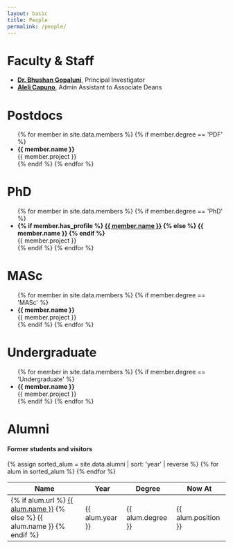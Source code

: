 ```yaml
---
layout: basic
title: People
permalink: /people/
---
```


# Faculty & Staff
- **[Dr. Bhushan Gopaluni](/about/)**, Principal Investigator
- **[Aleli Capuno](https://engineering.ubc.ca/staff/aleli-capuno)**, Admin Assistant to Associate Deans

# Postdocs

<ul>
	{% for member in site.data.members %}
	{% if member.degree == 'PDF' %}
	<li><b>{{ member.name }}</b><br>{{ member.project }}</li>
	{% endif %}
	{% endfor %} 
</ul>

# PhD

<ul>
	{% for member in site.data.members %}
	{% if member.degree == 'PhD' %}
	<li>
		<b>
		{% if member.has_profile %}
			<a href="{{ site.baseurl }}/profile/{{ member.name }}">{{ member.name }}</a>
		{% else %}
			{{ member.name }}
		{% endif %}
		</b>
		<br>{{ member.project }}
	</li>
	{% endif %}
	{% endfor %} 
</ul>

# MASc

<ul>
	{% for member in site.data.members %}
	{% if member.degree == 'MASc' %}
	<li><b>{{ member.name }}</b><br>{{ member.project }}</li>
	{% endif %}
	{% endfor %} 
</ul>

# Undergraduate

<ul>
	{% for member in site.data.members %}
	{% if member.degree == 'Undergraduate' %}
	<li><b>{{ member.name }}</b><br>{{ member.project }}</li>
	{% endif %}
	{% endfor %} 
</ul>


# Alumni 
#### Former students and visitors

<div class="table-container">
<table class="table is-bordered is-striped is-narrow is-hoverable is-fullwidth">
	<thead>
		<tr>
			<th>Name</th>
			<th>Year</th>
			<th>Degree</th>
			<th>Now At</th>
		</tr>
	</thead>
	<tbody>
		{% assign sorted_alum = site.data.alumni | sort: 'year' | reverse %}
		{% for alum in sorted_alum %}
		<tr>
			<td>{% if alum.url %}
				<a href="{{ alum.url }}">{{ alum.name }}</a>
				{% else %}
				{{ alum.name }}
				{% endif %}
			</td>
			<td>{{ alum.year }}</td>
			<td>{{ alum.degree }}</td>
			<td>{{ alum.position }}</td>
		</tr>
		{% endfor %} 
	</tbody>
</table>
</div>